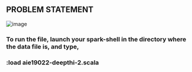 ## PROBLEM STATEMENT

![image](https://user-images.githubusercontent.com/59824729/116779997-40dde680-aa97-11eb-9232-ad422ec08cb5.png)

### To run the file, launch your spark-shell in the directory where the data file is, and type,
### :load aie19022-deepthi-2.scala
